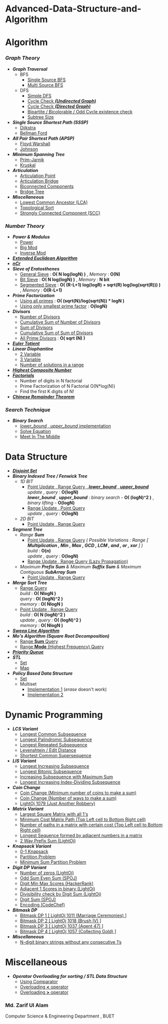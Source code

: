 # Advanced-Data-Structure-and-Algorithm

# Algorithm

<h3> <b><i>Graph Theory</i></b> </h3>

* ***Graph Traversal***
  * BFS
    * [Single Source BFS](https://github.com/zarif98sjs/Advanced-Data-Structure-and-Algorithm/blob/master/Algorithm/01%20BFS.cpp)
    * [Multi Source BFS](https://github.com/zarif98sjs/Advanced-Data-Structure-and-Algorithm/blob/master/Algorithm/37%20Multisource%20BFS.cpp)
  * DFS
    * [Simple DFS](https://github.com/zarif98sjs/Advanced-Data-Structure-and-Algorithm/blob/master/Algorithm/02%20DFS.cpp)
    * [Cycle Check ***(Undirected Graph)***](https://github.com/zarif98sjs/Advanced-Data-Structure-and-Algorithm/blob/master/Algorithm/40%20Cycle%20Check.cpp)
    * [Cycle Check ***(Directed Graph)***](https://github.com/zarif98sjs/Advanced-Data-Structure-and-Algorithm/blob/master/Algorithm/41%20Cycle%20Check%20Directed.cpp)
    * [Bipartite / Bicolorable / Odd Cycle existence check](https://github.com/zarif98sjs/Advanced-Data-Structure-and-Algorithm/blob/master/Algorithm/39%20Bipartite%20check.cpp)
    * [Subtree Size](https://github.com/zarif98sjs/Advanced-Data-Structure-and-Algorithm/blob/master/Algorithm/38%20Subtree%20Size.cpp)
* ***Single Source Shortest Path (SSSP)***
  * [Dijkstra](https://github.com/zarif98sjs/Advanced-Data-Structure-and-Algorithm/blob/master/Algorithm/03%20Dijkstra%20%5BSingle%20Source%20Shortest%20Path%5D.cpp)
  * [Bellman Ford](https://github.com/zarif98sjs/Advanced-Data-Structure-and-Algorithm/blob/master/Algorithm/04%20Bellman%20Ford%20%5BSingle%20Source%20Shortest%20Path%5D.cpp)
* ***All Pair Shortest Path (APSP)***
  * [Floyd Warshall](https://github.com/zarif98sjs/Advanced-Data-Structure-and-Algorithm/blob/master/Algorithm/05%20Floyd%20Warshall%20%5BAll%20Pair%20Shortest%20Path%5D.cpp)
  * [Johnson](https://github.com/zarif98sjs/Advanced-Data-Structure-and-Algorithm/blob/master/Algorithm/06%20Johnson%20%5BAll%20Pair%20Shortest%20Path%5D.cpp)
* ***Minimum Spanning Tree***
  * [Prim-Jarnik](https://github.com/zarif98sjs/Advanced-Data-Structure-and-Algorithm/blob/master/Algorithm/07%20Prim's%20MST.cpp)
  * [Kruskal](https://github.com/zarif98sjs/Advanced-Data-Structure-and-Algorithm/blob/master/Algorithm/08%20Kruskal's%20MST.cpp)
* ***Articulation***
  * [Articulation Point](https://github.com/zarif98sjs/Advanced-Data-Structure-and-Algorithm/blob/master/Algorithm/10%20Articulation%20Point.cpp)
  * [Articulation Bridge](https://github.com/zarif98sjs/Advanced-Data-Structure-and-Algorithm/blob/master/Algorithm/11%20Articulation%20Bridge.cpp)
  * [Biconnected Components](https://github.com/zarif98sjs/Advanced-Data-Structure-and-Algorithm/blob/master/Algorithm/14%20Biconnected%20Components.cpp)
  * [Bridge Tree](https://github.com/zarif98sjs/Advanced-Data-Structure-and-Algorithm/blob/master/Algorithm/15%20Bridge%20Tree.cpp)
* ***Miscellaneous***
  * [Lowest Common Ancestor (LCA)](https://github.com/zarif98sjs/Advanced-Data-Structure-and-Algorithm/blob/master/Algorithm/09%20Lowest%20Common%20Ancestor.cpp)
  * [Topological Sort](https://github.com/zarif98sjs/Advanced-Data-Structure-and-Algorithm/blob/master/Algorithm/12%20Topological%20Sort.cpp)
  * [Strongly Connected Component (SCC)](https://github.com/zarif98sjs/Advanced-Data-Structure-and-Algorithm/blob/master/Algorithm/13%20Strongly%20Connected%20Component.cpp)
  
<h3> <b><i>Number Theory</i></b> </h3>

* ***Power & Modulus***
  * [Power](https://github.com/zarif98sjs/Advanced-Data-Structure-and-Algorithm/blob/master/Algorithm/18%20Power.cpp)
  * [Big Mod](https://github.com/zarif98sjs/Advanced-Data-Structure-and-Algorithm/blob/master/Algorithm/19%20BigMod.cpp)
  * [Inverse Mod](https://github.com/zarif98sjs/Advanced-Data-Structure-and-Algorithm/blob/master/Algorithm/20%20InvMod.cpp)
* [***Extended Euclidean Algorithm***](https://github.com/zarif98sjs/Advanced-Data-Structure-and-Algorithm/blob/master/Algorithm/28%20Extended%20Euclid.cpp)
* [***nCr***](https://github.com/zarif98sjs/Advanced-Data-Structure-and-Algorithm/blob/master/Algorithm/21%20nCr.cpp)
* ***Sieve of Eratosthenes***
  * [General Sieve](https://github.com/zarif98sjs/Advanced-Data-Structure-and-Algorithm/blob/master/Algorithm/22%20Sieve%20of%20Eratosthenes.cpp) : **O( N log(logN) )** , *Memory* : **O(N)**
  * [Bit Sieve](https://github.com/zarif98sjs/Advanced-Data-Structure-and-Algorithm/blob/master/Algorithm/23%20Bit%20Sieve.cpp) : **O( N log(logN) )** , *Memory* : **N bit**
  * [Segmented Sieve](https://github.com/zarif98sjs/Advanced-Data-Structure-and-Algorithm/blob/master/Algorithm/24%20Segmented%20Sieve.cpp) : **O( (R-L+1) log(logR) + sqrt(R) log(log(sqrt(R))) )** , *Memory* : **O(R-L+1)**
* ***Prime Factorization***
  * [Using all primes](https://github.com/zarif98sjs/Advanced-Data-Structure-and-Algorithm/blob/master/Algorithm/25%20Prime%20Factorization.cpp) : **O( (sqrt(N)/log(sqrt(N)) * logN )**
  * [Using only smallest prime factor](https://github.com/zarif98sjs/Advanced-Data-Structure-and-Algorithm/blob/master/Algorithm/35%20Prime%20Factorization%20using%20SPF.cpp) : **O(logN)**
* ***Divisors***
  * [Number of Divisors](https://github.com/zarif98sjs/Advanced-Data-Structure-and-Algorithm/blob/master/Algorithm/26%20Divisors.cpp)
  * [Cumulative Sum of Number of Divisors](https://github.com/zarif98sjs/Advanced-Data-Structure-and-Algorithm/blob/master/Algorithm/26%20Divisors.cpp)
  * [Sum of Divisors](https://github.com/zarif98sjs/Advanced-Data-Structure-and-Algorithm/blob/master/Algorithm/26%20Divisors.cpp)
  * [Cumulative Sum of Sum of Divisors](https://github.com/zarif98sjs/Advanced-Data-Structure-and-Algorithm/blob/master/Algorithm/26%20Divisors.cpp)
  * [All Prime Divisors](https://github.com/zarif98sjs/Advanced-Data-Structure-and-Algorithm/blob/master/Algorithm/36%20Find%20All%20Prime%20Divisors%20of%20N.cpp) 
    : **O( sqrt (N) )**
* [***Euler Totient***](https://github.com/zarif98sjs/Advanced-Data-Structure-and-Algorithm/blob/master/Algorithm/27%20Euler%20Totient.cpp)
* ***Linear Diophantine***
  * [2 Variable](https://github.com/zarif98sjs/Advanced-Data-Structure-and-Algorithm/blob/master/Algorithm/29%20Linear_Diophantine.cpp)
  * [3 Variable](https://github.com/zarif98sjs/Advanced-Data-Structure-and-Algorithm/blob/master/Algorithm/31%20Linear%20Diophantine%20(3%20variable).cpp)
  * [Number of solutions in a range](https://github.com/zarif98sjs/Advanced-Data-Structure-and-Algorithm/blob/master/Algorithm/30%20Linear%20Diophantine%20(Number%20of%20solution%20in%20a%20range).cpp)
* [***Highest Composite Number***](https://github.com/zarif98sjs/Advanced-Data-Structure-and-Algorithm/blob/master/Algorithm/32%20Highest%20Composite%20Number.cpp)
* [***Factorials***](https://github.com/zarif98sjs/Advanced-Data-Structure-and-Algorithm/blob/master/Algorithm/33%20Factorials.cpp)
  * Number of digits in N factorial
  * Prime Factorization of N Factorial O(N*log(N))
  * Find the first K digits of N!
* [***Chinese Remainder Theorem***](https://github.com/zarif98sjs/Advanced-Data-Structure-and-Algorithm/blob/master/Algorithm/34%20Chinese%20Remainder%20Theorem.cpp)
 
  
<h3> <b><i>Search Technique</i></b> </h3>

 * ***Binary Search*** 
   * [*lower_bound* , *upper_bound* implementation](https://github.com/zarif98sjs/Advanced-Data-Structure-and-Algorithm/blob/master/Algorithm/42%20Binary%20Search.cpp)
   * [Solve Equation](https://github.com/zarif98sjs/Advanced-Data-Structure-and-Algorithm/blob/master/Algorithm/16%20Binary%20Search%20(Eqn%20Solve).cpp)
   * [Meet In The Middle](https://github.com/zarif98sjs/Advanced-Data-Structure-and-Algorithm/blob/master/Algorithm/17%20Binary%20Search%20(Meet%20In%20The%20Middle).cpp)
    

# Data Structure

* [***Disjoint Set***](https://github.com/zarif98sjs/Advanced-Data-Structure-and-Algorithm/blob/master/Data%20Structure/12%20Disjoint%20Set.cpp)
* ***Binary Indexed Tree / Fenwick Tree***
  * *1D BIT*
    * [Point Update , Range Query , ***lower_bound*** , ***upper_bound*** ](https://github.com/zarif98sjs/Advanced-Data-Structure-and-Algorithm/blob/master/Data%20Structure/01%20BIT%20(POINT%20update%20%2C%20RANGE%20query).cpp)  
    *update* , *query* : **O(logN)**   
    ***lower_bound*** , ***upper_bound*** : *binary search* - **O( (logN)^2 )**  , *binary lifting* - **O(logN)**
    * [Range Update , Point Query](https://github.com/zarif98sjs/Advanced-Data-Structure-and-Algorithm/blob/master/Data%20Structure/02%20BIT%20(RANGE%20update%20%2C%20POINT%20query).cpp)  
    *update* , *query* : **O(logN)**   
  * *2D BIT*
    * [Point Update , Range Query](https://github.com/zarif98sjs/Advanced-Data-Structure-and-Algorithm/blob/master/Data%20Structure/10%202D%20BIT%20(POINT%20update%2C%20RANGE%20query).cpp)
* ***Segment Tree***
  * *Range **Sum***
    * [Point Update , Range Query](https://github.com/zarif98sjs/Advanced-Data-Structure-and-Algorithm/blob/master/Data%20Structure/03%20Segment%20Tree%20(POINT%20update%20%2C%20RANGE%20query).cpp) *( Possible Variations : Range [ **Multiplication , Min , Max , GCD , LCM , and , or , xor** ] )*  
    *build* : **O(n)**  
    *update* , *query* : **O(logN)** 
    * [Range Update , Range Query (Lazy Propagation)](https://github.com/zarif98sjs/Advanced-Data-Structure-and-Algorithm/blob/master/Data%20Structure/04%20Segment%20Tree%20Lazy%20Propagation%20(RANGE%20update%20%2C%20RANGE%20query).cpp)
  * *Maximum **Prefix Sum** & Maximum **Suffix Sum** & Maximum Contiguous **SubArray Sum***
    * [Point Update , Range Query](https://github.com/zarif98sjs/Advanced-Data-Structure-and-Algorithm/blob/master/Data%20Structure/13%20Segment%20Tree%20Max%20Prefix_Suffix_SubArray%20Sum.cpp)
* ***Merge Sort Tree***
  * [Range Query](https://github.com/zarif98sjs/Advanced-Data-Structure-and-Algorithm/blob/master/Data%20Structure/05%20Merge%20Sort%20Tree.cpp)  
  *build* : **O( NlogN )**  
  *query* : **O( (logN)^2 )**  
  *memory* :   **O( NlogN )**
  * [Point Update , Range Query](https://github.com/zarif98sjs/Advanced-Data-Structure-and-Algorithm/blob/master/Data%20Structure/19%20Merge%20Sort%20Tree%202.cpp)  
  *build* : **O( N (logN)^2 )**  
  *update* , *query* : **O( (logN)^2 )**  
  *memory* :   **O( NlogN )**
* [***Sweep Line Algorithm***](https://github.com/zarif98sjs/Advanced-Data-Structure-and-Algorithm/blob/master/Data%20Structure/06%20Sweep%20Line%20Algorithm.cpp)
* ***Mo's Algorithm (Square Root Decomposition)***
  * [Range **Sum** Query](https://github.com/zarif98sjs/Advanced-Data-Structure-and-Algorithm/blob/master/Data%20Structure/07%20Mo's%20Algo%20(RANGE%20sum%20query).cpp)
  * [Range **Mode** (Highest Frequency) Query](https://github.com/zarif98sjs/Advanced-Data-Structure-and-Algorithm/blob/master/Data%20Structure/09%20Mo's%20Algo%20(RANGE%20mode%20query%20Optimized).cpp)
* [***Priority Queue***](https://github.com/zarif98sjs/Advanced-Data-Structure-and-Algorithm/blob/master/Data%20Structure/11%20Priority%20Queue%20Implementation.cpp)
* ***STL***
  * [Set](https://github.com/zarif98sjs/Advanced-Data-Structure-and-Algorithm/blob/master/Data%20Structure/14%20STL%20Set.cpp)
  * [Map](https://github.com/zarif98sjs/Advanced-Data-Structure-and-Algorithm/blob/master/Data%20Structure/15%20STL%20Map.cpp)
* ***Policy Based Data Structure***
  * [Set](https://github.com/zarif98sjs/Advanced-Data-Structure-and-Algorithm/blob/master/Data%20Structure/16%20PBDS%20Set.cpp)
  * Multiset
    * [Implementation 1](https://github.com/zarif98sjs/Advanced-Data-Structure-and-Algorithm/blob/master/Data%20Structure/17%20PBDS%20Multiset.cpp) (*erase* doesn't work)
    * [Implementation 2](https://github.com/zarif98sjs/Advanced-Data-Structure-and-Algorithm/blob/master/Data%20Structure/18%20PBDS%20Multiset%202.cpp)

  
# Dynamic Programming

* ***LCS Variant***
  * [Longest Common Subsequence](https://github.com/zarif98sjs/Advanced-Data-Structure-and-Algorithm/blob/master/Dynamic%20Programming/01%20LCS.cpp)
  * [Longest Palindromic Subsequence](https://github.com/zarif98sjs/Advanced-Data-Structure-and-Algorithm/blob/master/Dynamic%20Programming/02%20LPS.cpp)
  * [Longest Repeated Subsequence](https://github.com/zarif98sjs/Advanced-Data-Structure-and-Algorithm/blob/master/Dynamic%20Programming/03%20LRS.cpp)
  * [Levenshtein / Edit Distance](https://github.com/zarif98sjs/Advanced-Data-Structure-and-Algorithm/blob/master/Dynamic%20Programming/04%20Levenshtein%20or%20Edit%20Distance.cpp)
  * [Shortest Common Supersequence](https://github.com/zarif98sjs/Advanced-Data-Structure-and-Algorithm/blob/master/Dynamic%20Programming/08%20Shortest%20Common%20Supersequence.cpp)
* ***LIS Variant***
  * [Longest Increasing Subsequence](https://github.com/zarif98sjs/Advanced-Data-Structure-and-Algorithm/blob/master/Dynamic%20Programming/05%20LIS.cpp)
  * [Longest Bitonic Subsequence](https://github.com/zarif98sjs/Advanced-Data-Structure-and-Algorithm/blob/master/Dynamic%20Programming/09%20Longest%20Bitonic%20Subsequence.cpp)
  * [Increasing Subsequence with Maximum Sum](https://github.com/zarif98sjs/Advanced-Data-Structure-and-Algorithm/blob/master/Dynamic%20Programming/10%20Increasing%20Subsequence%20with%20Maximum%20Sum.cpp)
  * [Longest Increasing Index-Dividing Subsequence](https://github.com/zarif98sjs/Advanced-Data-Structure-and-Algorithm/blob/master/Dynamic%20Programming/32%20Longest%20increasing%20index%20dividing%20subsequence.cpp)
* ***Coin Change*** 
  * [Coin Change (Minimum number of coins to make a sum)](https://github.com/zarif98sjs/Advanced-Data-Structure-and-Algorithm/blob/master/Dynamic%20Programming/06%20Coin%20Change(Min%20Coin).cpp)
  * [Coin Change (Number of ways to make a sum)](https://github.com/zarif98sjs/Advanced-Data-Structure-and-Algorithm/blob/master/Dynamic%20Programming/07%20Coin%20Change(Num.%20of%20Ways).cpp)
  * [LightOj 1079 (Just Another Robbery)](https://github.com/zarif98sjs/Advanced-Data-Structure-and-Algorithm/blob/master/Dynamic%20Programming/31%20Coin%20Change%20Varient%20%5BLightOj%201079%20Just%20Another%20Robbery%5D.cpp)
* ***Matrix Variant***
  * [Largest Square Matrix with all 1's](https://github.com/zarif98sjs/Advanced-Data-Structure-and-Algorithm/blob/master/Dynamic%20Programming/11%20Largest%20Square%20Matrix%20with%20all%201.cpp)
  * [Minimum Cost Matrix Path (Top Left cell to Bottom Right cell)](https://github.com/zarif98sjs/Advanced-Data-Structure-and-Algorithm/blob/master/Dynamic%20Programming/12%20Minimum%20Cost%20Matrix%20Path.cpp)
  * [Number of paths in a matrix with certain cost (Top Left cell to Bottom Right cell)](https://github.com/zarif98sjs/Advanced-Data-Structure-and-Algorithm/blob/master/Dynamic%20Programming/14%20Number%20of%20Paths%20with%20certain%20cost.cpp)
  * [Longest Sequence formed by adjacent numbers in a matrix](https://github.com/zarif98sjs/Advanced-Data-Structure-and-Algorithm/blob/master/Dynamic%20Programming/13%20Longest%20Sequence%20by%20Adjacent%20Numbers.cpp)
  * [2 Way Prefix Sum (LightOj)](https://github.com/zarif98sjs/Advanced-Data-Structure-and-Algorithm/blob/master/Dynamic%20Programming/26%202%20Way%20Prefix%20Sum.cpp)
* ***Knapsack Variant***
  * [0-1 Knapsack](https://github.com/zarif98sjs/Advanced-Data-Structure-and-Algorithm/blob/master/Dynamic%20Programming/15%200-1%20Knapsack.cpp)
  * [Partition Problem](https://github.com/zarif98sjs/Advanced-Data-Structure-and-Algorithm/blob/master/Dynamic%20Programming/16%20Partition%20Problem.cpp)
  * [Minimum Sum Partition Problem](https://github.com/zarif98sjs/Advanced-Data-Structure-and-Algorithm/blob/master/Dynamic%20Programming/17%20Minimum%20Sum%20Partition%20Problem.cpp)
* ***Digit DP Variant***
  * [Number of zeros (LightOj)](https://github.com/zarif98sjs/Advanced-Data-Structure-and-Algorithm/blob/master/Dynamic%20Programming/19%20Number%20of%20zeros.cpp)
  * [Odd Sum Even Sum (SPOJ)](https://github.com/zarif98sjs/Advanced-Data-Structure-and-Algorithm/blob/master/Dynamic%20Programming/20%20Odd%20Sum%20Even%20Sum.cpp)
  * [Digit Min Max Scores (HackerRank)](https://github.com/zarif98sjs/Advanced-Data-Structure-and-Algorithm/blob/master/Dynamic%20Programming/21%20Digit%20Min%20Max%20Scores.cpp)
  * [Adjacent 1 Scores in binary (LightOj)](https://github.com/zarif98sjs/Advanced-Data-Structure-and-Algorithm/blob/master/Dynamic%20Programming/22%20Adjacent%201%20Scores%20in%20binary.cpp)
  * [Divisibility check by Digit Sum (LightOj)](https://github.com/zarif98sjs/Advanced-Data-Structure-and-Algorithm/blob/master/Dynamic%20Programming/23%20Divisibility%20check%20by%20Digit%20Sum.cpp)
  * [Digit Sum (SPOJ)](https://github.com/zarif98sjs/Advanced-Data-Structure-and-Algorithm/blob/master/Dynamic%20Programming/24%20Digit%20Sum.cpp)
  * [Encoding (CodeChef)](https://github.com/zarif98sjs/Advanced-Data-Structure-and-Algorithm/blob/master/Dynamic%20Programming/25%20CHEF_LONG%20ENCODING.cpp)
* ***Bitmask DP***
  * [Bitmask DP 1 [ LightOj 1011 (Marriage Ceremonies) ]](https://github.com/zarif98sjs/Advanced-Data-Structure-and-Algorithm/blob/master/Dynamic%20Programming/27%20Bitmask%20DP%201%20%5BLightOj%201011%20Marriage%20Ceremonies%5D.cpp)
  * [Bitmask DP 2 [ LightOj 1018 (Brush IV) ]](https://github.com/zarif98sjs/Advanced-Data-Structure-and-Algorithm/blob/master/Dynamic%20Programming/28%20Bitmask%20DP%202%20%5BLightOj%201018%20Brush%20IV%5D.cpp)
  * [Bitmask DP 3 [ LightOj 1037 (Agent 47) ]](https://github.com/zarif98sjs/Advanced-Data-Structure-and-Algorithm/blob/master/Dynamic%20Programming/29%20Bitmask%20DP%203%20%5BLightOj%201037%20Agent%2047%5D.cpp)
  * [Bitmask DP 4 [ LightOj 1057 (Collecting Gold) ]](https://github.com/zarif98sjs/Advanced-Data-Structure-and-Algorithm/blob/master/Dynamic%20Programming/30%20Bitmask%20DP%204%20%5BLightOj%201057%20Collecting%20Gold%5D.cpp)
* ***Miscellaneous***
  * [N-digit binary strings without any consecutive 1’s](https://github.com/zarif98sjs/Advanced-Data-Structure-and-Algorithm/blob/master/Dynamic%20Programming/18%20Count%20N%20digit%20binary%20string%20without%20consecutive%201's.cpp)
  
# Miscellaneous
 * ***Operator Overloading for sorting / STL Data Structure***
   * [Using Comparator](https://github.com/zarif98sjs/Advanced-Data-Structure-and-Algorithm/blob/master/Miscellaneous/01%20Operator%20Overloading%20for%20Sorting%20(Part%201).cpp)
   * [Overloading **<** operator](https://github.com/zarif98sjs/Advanced-Data-Structure-and-Algorithm/blob/master/Miscellaneous/01%20Operator%20Overloading%20for%20Sorting%20(Part%202).cpp)
   * [Overloading **>** operator](https://github.com/zarif98sjs/Advanced-Data-Structure-and-Algorithm/blob/master/Miscellaneous/01%20Operator%20Overloading%20for%20Sorting%20(Part%203).cpp)


### Md. Zarif Ul Alam
Computer Science & Engineering Department , BUET
